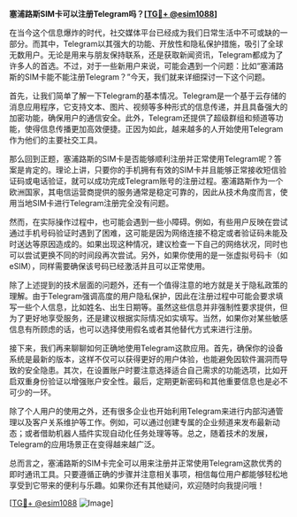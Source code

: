 **塞浦路斯SIM卡可以注册Telegram吗？[[TG💪+ @esim1088](https://t.me/s/esim1088)]**

在当今这个信息爆炸的时代，社交媒体平台已经成为我们日常生活中不可或缺的一部分。而其中，Telegram以其强大的功能、开放性和隐私保护措施，吸引了全球无数用户。无论是用来与朋友保持联系，还是获取新闻资讯，Telegram都成为了许多人的首选。不过，对于一些新用户来说，可能会遇到一个问题：比如“塞浦路斯的SIM卡能不能注册Telegram？”今天，我们就来详细探讨一下这个问题。

首先，让我们简单了解一下Telegram的基本情况。Telegram是一个基于云存储的消息应用程序，它支持文本、图片、视频等多种形式的信息传递，并且具备强大的加密功能，确保用户的通信安全。此外，Telegram还提供了超级群组和频道等功能，使得信息传播更加高效便捷。正因为如此，越来越多的人开始使用Telegram作为他们的主要社交工具。

那么回到正题，塞浦路斯的SIM卡是否能够顺利注册并正常使用Telegram呢？答案是肯定的。理论上讲，只要你的手机拥有有效的SIM卡并且能够正常接收短信验证码或电话验证，就可以成功完成Telegram账号的注册过程。塞浦路斯作为一个欧洲国家，其电信运营商提供的服务通常是稳定可靠的，因此从技术角度而言，使用当地SIM卡进行Telegram注册完全没有问题。

然而，在实际操作过程中，也可能会遇到一些小障碍。例如，有些用户反映在尝试通过手机号码验证时遇到了困难，这可能是因为网络连接不稳定或者验证码未能及时送达等原因造成的。如果出现这种情况，建议检查一下自己的网络状况，同时也可以尝试更换不同的时间段再次尝试。另外，如果你使用的是一张虚拟号码卡（如eSIM），同样需要确保该号码已经激活并且可以正常使用。

除了上述提到的技术层面的问题外，还有一个值得注意的地方就是关于隐私政策的理解。由于Telegram强调高度的用户隐私保护，因此在注册过程中可能会要求填写一些个人信息，比如姓名、出生日期等。虽然这些信息并非强制性要求提供，但为了更好地享受服务，还是建议根据实际情况如实填写。当然，如果你对某些敏感信息有所顾虑的话，也可以选择使用假名或者其他替代方式来进行注册。

接下来，我们再来聊聊如何正确地使用Telegram这款应用。首先，确保你的设备系统是最新的版本，这样不仅可以获得更好的用户体验，也能避免因软件漏洞而导致的安全隐患。其次，在设置账户时要注意选择适合自己需求的功能选项，比如开启双重身份验证以增强账户安全性。最后，定期更新密码和其他重要信息也是必不可少的一环。

除了个人用户的使用之外，还有很多企业也开始利用Telegram来进行内部沟通管理以及客户关系维护等工作。例如，可以通过创建专属的企业频道来发布最新动态；或者借助机器人插件实现自动化任务处理等等。总之，随着技术的发展，Telegram的应用场景正在变得越来越广泛。

总而言之，塞浦路斯的SIM卡完全可以用来注册并正常使用Telegram这款优秀的即时通讯工具。只要遵循正确的步骤并注意相关事项，相信每位用户都能够轻松地享受到它带来的便利与乐趣。如果你还有其他疑问，欢迎随时向我提问哦！

[[TG💪+ @esim1088](https://t.me/s/esim1088) ![Image](https://i.postimg.cc/4NQfJmqS/Snipaste-2025-05-13-00-14-12.png)]